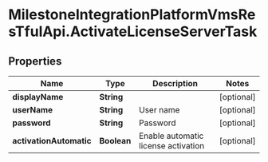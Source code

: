 # MilestoneIntegrationPlatformVmsResTfulApi.ActivateLicenseServerTask

## Properties
Name | Type | Description | Notes
------------ | ------------- | ------------- | -------------
**displayName** | **String** |  | [optional] 
**userName** | **String** | User name | [optional] 
**password** | **String** | Password | [optional] 
**activationAutomatic** | **Boolean** | Enable automatic license activation | [optional] 

